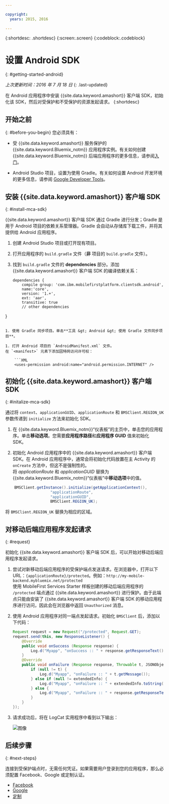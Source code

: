 ```yaml
---

copyright:
  years: 2015, 2016
  
---
```

{:shortdesc: .shortdesc}
{:screen:.screen}
{:codeblock:.codeblock}

# 设置 Android SDK
{: #getting-started-android}

*上次更新时间：2016 年 7 月 18 日*
{: .last-updated}

在 Android 应用程序中安装 {{site.data.keyword.amashort}} 客户端 SDK，初始化该 SDK，然后对受保护和不受保护的资源发起请求。
{:shortdesc}

## 开始之前
{: #before-you-begin}
您必须具有：
* 受 {{site.data.keyword.amashort}} 服务保护的 {{site.data.keyword.Bluemix_notm}} 应用程序实例。有关如何创建 {{site.data.keyword.Bluemix_notm}} 后端应用程序的更多信息，请参阅[入门](index.html)。




* Android Studio 项目，设置为使用 Gradle。有关如何设置 Android 开发环境的更多信息，请参阅 [Google Developer Tools](http://developer.android.com/sdk/index.html)。


## 安装 {{site.data.keyword.amashort}} 客户端 SDK
{: #install-mca-sdk}

{{site.data.keyword.amashort}} 客户端 SDK 通过 Gradle 进行分发；Gradle 是用于 Android 项目的依赖关系管理器。Gradle 会自动从存储库下载工件，并将其提供给 Android 应用程序。

1. 创建 Android Studio 项目或打开现有项目。

1. 打开应用程序的 `build.gradle` 文件（**非** 项目的 `build.gradle` 文件）。

1. 找到 `build.gradle` 文件的 **dependencies** 部分。添加 {{site.data.keyword.amashort}} 客户端 SDK 的编译依赖关系：

	```Gradle
	dependencies {
		compile group: 'com.ibm.mobilefirstplatform.clientsdk.android',    
        name:'core',
        version: '1.+',
        ext: 'aar',
        transitive: true
    	// other dependencies  
}
```

1. 使用 Gradle 同步项目。单击**工具 &gt; Android &gt; 使用 Gradle 文件同步项目**。

1. 打开 Android 项目的 `AndroidManifest.xml` 文件。
在 `<manifest>` 元素下添加因特网访问许可权：

	```XML
	<uses-permission android:name="android.permission.INTERNET" />
```

## 初始化 {{site.data.keyword.amashort}} 客户端 SDK
{: #initalize-mca-sdk}

通过将 `context`、`applicationGUID`、`applicationRoute` 和 `BMSClient.REGION_UK` 参数传递到 `initialize` 方法来初始化 SDK。


1. 在 {{site.data.keyword.Bluemix_notm}}“仪表板”的主页中，单击您的应用程序。单击**移动选项**。您需要**应用程序路径**和**应用程序 GUID** 值来初始化 SDK。

2. 初始化 Android 应用程序中的 {{site.data.keyword.amashort}} 客户端 SDK。在 Android 应用程序中，通常会将初始化代码放置在主 Activity 的 `onCreate` 方法中，但这不是强制性的。
<br/>将 *applicationRoute* 和 *applicationGUID* 替换为 {{site.data.keyword.Bluemix_notm}}“仪表板”中**移动选项**中的值。

```Java
	BMSClient.getInstance().initialize(getApplicationContext(),
					"applicationRoute",
					"applicationGUID",
					BMSClient.REGION_UK);
```
将 `BMSClient.REGION_UK` 替换为相应的区域。

## 对移动后端应用程序发起请求
{: #request}

初始化 {{site.data.keyword.amashort}} 客户端 SDK 后，可以开始对移动后端应用程序发起请求。

1. 尝试对新移动后端应用程序的受保护端点发送请求。在浏览器中，打开以下 URL：`{applicationRoute}/protected`。例如：`http://my-mobile-backend.mybluemix.net/protected`
<br/>使用 MobileFirst Services Starter 样板创建的移动后端应用程序的 `/protected` 端点通过 {{site.data.keyword.amashort}} 进行保护。由于此端点只能由安装了 {{site.data.keyword.amashort}} 客户端 SDK 的移动应用程序进行访问，因此会在浏览器中返回 `Unauthorized` 消息。

1. 使用 Android 应用程序对同一端点发起请求。初始化 `BMSClient` 后，添加以下代码：

	```Java
	Request request = new Request("/protected", Request.GET);
	request.send(this, new ResponseListener() {
		@Override
		public void onSuccess (Response response) {
			Log.d("Myapp", "onSuccess :: " + response.getResponseText());
		}
		@Override
		public void onFailure (Response response, Throwable t, JSONObject extendedInfo) {
			if (null != t) {
				Log.d("Myapp", "onFailure :: " + t.getMessage());
			} else if (null != extendedInfo) {
				Log.d("Myapp", "onFailure :: " + extendedInfo.toString());
			} else {
				Log.d("Myapp", "onFailure :: " + response.getResponseText());
			}
		}
	});
	```

1. 请求成功后，将在 LogCat 实用程序中看到以下输出：


	![图像](images/getting-started-android-success.png)

## 后续步骤
{: #next-steps}

连接到受保护端点时，无需任何凭证。如果需要用户登录到您的应用程序，那么必须配置 Facebook、Google 或定制认证。
* [Facebook](facebook-auth-android.html)
* [Google](google-auth-android.html)
* [定制](custom-auth-android.html)
